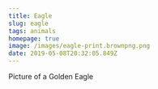 ```yaml
---
title: Eagle
slug: eagle
tags: animals
homepage: true
image: /images/eagle-print.brownpng.png
date: 2019-05-08T20:32:05.849Z
---
```

Picture of a Golden Eagle
